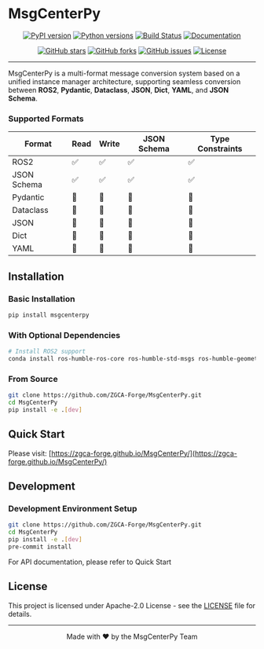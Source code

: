 # MsgCenterPy

<div align="center">

[![PyPI version](https://badge.fury.io/py/msgcenterpy.svg)](https://badge.fury.io/py/msgcenterpy)
[![Python versions](https://img.shields.io/pypi/pyversions/msgcenterpy.svg)](https://pypi.org/project/msgcenterpy/)
[![Build Status](https://github.com/ZGCA-Forge/MsgCenterPy/actions/workflows/ci.yml/badge.svg)](https://github.com/ZGCA-Forge/MsgCenterPy/actions)
[![Documentation](https://img.shields.io/badge/docs-GitHub%20Pages-brightgreen)](https://zgca-forge.github.io/MsgCenterPy/)

[![GitHub stars](https://img.shields.io/github/stars/ZGCA-Forge/MsgCenterPy.svg?style=social&label=Star)](https://github.com/ZGCA-Forge/MsgCenterPy)
[![GitHub forks](https://img.shields.io/github/forks/ZGCA-Forge/MsgCenterPy.svg?style=social&label=Fork)](https://github.com/ZGCA-Forge/MsgCenterPy/fork)
[![GitHub issues](https://img.shields.io/github/issues/ZGCA-Forge/MsgCenterPy.svg)](https://github.com/ZGCA-Forge/MsgCenterPy/issues)
[![License](https://img.shields.io/badge/license-Apache--2.0-blue.svg)](https://github.com/ZGCA-Forge/MsgCenterPy/blob/main/LICENSE)

</div>

---

MsgCenterPy is a multi-format message conversion system based on a unified instance manager architecture, supporting seamless conversion between **ROS2**, **Pydantic**, **Dataclass**, **JSON**, **Dict**, **YAML**, and **JSON Schema**.

### Supported Formats

| Format      | Read | Write | JSON Schema | Type Constraints |
| ----------- | ---- | ----- | ----------- | ---------------- |
| ROS2        | ✅   | ✅    | ✅          | ✅               |
| JSON Schema | ✅   | ✅    | ✅          | ✅               |
| Pydantic    | 🚧   | 🚧    | 🚧          | 🚧               |
| Dataclass   | 🚧   | 🚧    | 🚧          | 🚧               |
| JSON        | 🚧   | 🚧    | 🚧          | 🚧               |
| Dict        | 🚧   | 🚧    | 🚧          | 🚧               |
| YAML        | 🚧   | 🚧    | 🚧          | 🚧               |

## Installation

### Basic Installation

```bash
pip install msgcenterpy
```

### With Optional Dependencies

```bash
# Install ROS2 support
conda install ros-humble-ros-core ros-humble-std-msgs ros-humble-geometry-msgs -c robostack-staging
```

### From Source

```bash
git clone https://github.com/ZGCA-Forge/MsgCenterPy.git
cd MsgCenterPy
pip install -e .[dev]
```

## Quick Start

Please visit: [https://zgca-forge.github.io/MsgCenterPy/](https://zgca-forge.github.io/MsgCenterPy/)

## Development

### Development Environment Setup

```bash
git clone https://github.com/ZGCA-Forge/MsgCenterPy.git
cd MsgCenterPy
pip install -e .[dev]
pre-commit install
```

For API documentation, please refer to Quick Start

## License

This project is licensed under Apache-2.0 License - see the [LICENSE](LICENSE) file for details.

---

<div align="center">

Made with ❤️ by the MsgCenterPy Team

</div>
